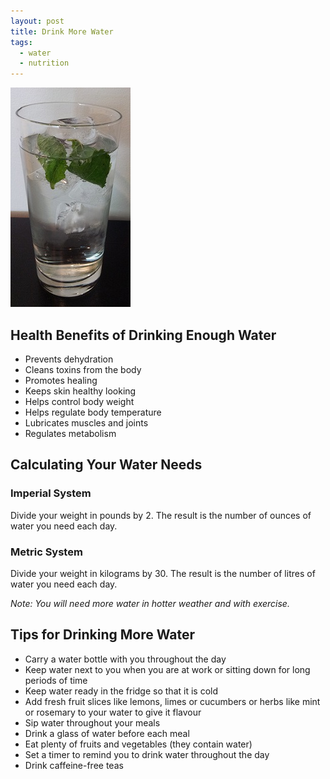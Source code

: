 ```yaml
---
layout: post
title: Drink More Water
tags:
  - water
  - nutrition
---
```


![Mint Water](/images/mint_water.jpg)

## Health Benefits of Drinking Enough Water

- Prevents dehydration
- Cleans toxins from the body
- Promotes healing
- Keeps skin healthy looking
- Helps control body weight
- Helps regulate body temperature
- Lubricates muscles and joints
- Regulates metabolism

## Calculating Your Water Needs

### Imperial System

Divide your weight in pounds by 2. The result is the number of ounces of water 
you need each day.

### Metric System

Divide your weight in kilograms by 30. The result is the number of litres of 
water you need each day.

*Note: You will need more water in hotter weather and with exercise.*

## Tips for Drinking More Water

- Carry a water bottle with you throughout the day
- Keep water next to you when you are at work or sitting down for long periods 
  of time
- Keep water ready in the fridge so that it is cold
- Add fresh fruit slices like lemons, limes or cucumbers or herbs like mint or rosemary to your water to give it flavour
- Sip water throughout your meals
- Drink a glass of water before each meal
- Eat plenty of fruits and vegetables (they contain water)
- Set a timer to remind you to drink water throughout the day
- Drink caffeine-free teas
